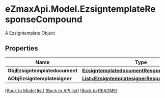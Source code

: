 # eZmaxApi.Model.EzsigntemplateResponseCompound
A Ezsigntemplate Object

## Properties

Name | Type | Description | Notes
------------ | ------------- | ------------- | -------------
**ObjEzsigntemplatedocument** | [**EzsigntemplatedocumentResponse**](EzsigntemplatedocumentResponse.md) |  | [optional] 
**AObjEzsigntemplatesigner** | [**List&lt;EzsigntemplatesignerResponseCompound&gt;**](EzsigntemplatesignerResponseCompound.md) |  | 

[[Back to Model list]](../README.md#documentation-for-models) [[Back to API list]](../README.md#documentation-for-api-endpoints) [[Back to README]](../README.md)


